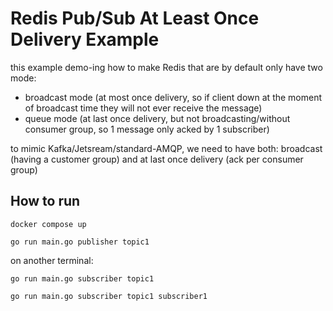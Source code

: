 
# Redis Pub/Sub At Least Once Delivery Example

this example demo-ing how to make Redis that are by default only have two mode:
- broadcast mode (at most once delivery, so if client down at the moment of broadcast time they will not ever receive the message)
- queue mode (at last once delivery, but not broadcasting/without consumer group, so 1 message only acked by 1 subscriber)

to mimic Kafka/Jetsream/standard-AMQP, we need to have both: broadcast (having a customer group) and at last once delivery (ack per consumer group)

## How to run

```shell
docker compose up

go run main.go publisher topic1
```

on another terminal:

```shell
go run main.go subscriber topic1

go run main.go subscriber topic1 subscriber1
```

